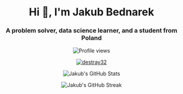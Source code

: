 <h1 align="center">Hi 👋, I'm Jakub Bednarek</h1>
<h3 align="center">A problem solver, data science learner, and a student from Poland</h3>

<p align="center">
  <img src="https://komarev.com/ghpvc/?username=destray32&color=blueviolet" alt="Profile views"> 
</p>

<p align="center"> <a href="https://github.com/ryo-ma/github-profile-trophy"><img src="https://github-profile-trophy.vercel.app/?username=destray32&theme=gruvbox" alt="destray32" /></a> </p> 
  
<p align="center">
  <img src="https://github-readme-stats.vercel.app/api?username=destray32&show_icons=true&theme=dracula" alt="Jakub's GitHub Stats">
</p>

<p align="center">
  <img src="https://streak-stats.demolab.com/?user=destray32&theme=dracula" alt="Jakub's GitHub Streak">
</p>

